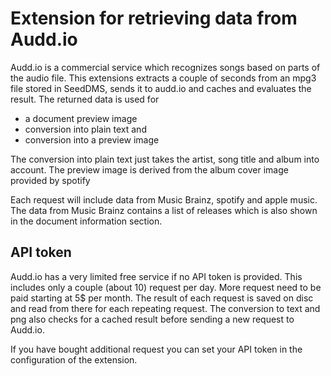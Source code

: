 # Extension for retrieving data from Audd.io

Audd.io is a commercial service which recognizes songs based on parts
of the audio file. This extensions extracts a couple of seconds from
an mpg3 file stored in SeedDMS, sends it to audd.io and caches and
evaluates the result. The returned data is used for

* a document preview image
* conversion into plain text and
* conversion into a preview image

The conversion into plain text just takes the artist, song title and
album into account. The preview image is derived from the album cover
image provided by spotify

Each request will include data from Music Brainz, spotify and apple
music.  The data from Music Brainz contains a list of releases which
is also shown in the document information section.

## API token

Audd.io has a very limited free service if no API token is provided.
This includes only a couple (about 10) request per day. More request
need to be paid starting at 5$ per month. The result of each request
is saved on disc and read from there for each repeating request.
The conversion to text and png also checks for a cached result before
sending a new request to Audd.io.

If you have bought additional request you can set your API token in
the configuration of the extension.
